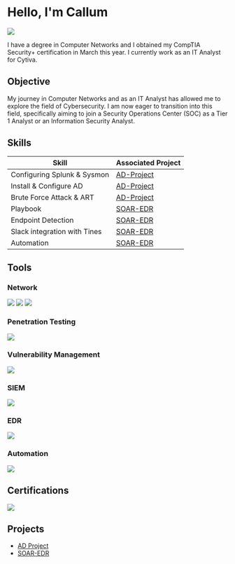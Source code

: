 
# Hello, I'm Callum
<a href="https://linkedin.com/in/callum-thorpe603919"><img src="https://img.shields.io/badge/-LinkedIn-0072b1?&style=for-the-badge&logo=linkedin&logoColor=white" /></a>

I have a degree in Computer Networks and I obtained my CompTIA Security+ certification in March this year. I currently work as an IT Analyst for Cytiva.

## Objective

My journey in Computer Networks and as an IT Analyst has allowed me to explore the field of Cybersecurity. I am now eager to transition into this field, specifically aiming to join a Security Operations Center (SOC) as a Tier 1 Analyst or an Information Security Analyst.

## Skills

| Skill                                         | Associated Project         |
|-----------------------------------------------|----------------------------|
| Configuring Splunk & Sysmon                   | <a href="https://github.com/CRT-3005/AD-Project/tree/main"> AD-Project </a>|
| Install & Configure AD                        | <a href="https://github.com/CRT-3005/AD-Project/tree/main"> AD-Project </a>|
| Brute Force Attack & ART                      | <a href="https://github.com/CRT-3005/AD-Project/tree/main"> AD-Project </a>|
| Playbook                                      | <a href="https://github.com/CRT-3005/SOAR-EDR"> SOAR-EDR </a>|
| Endpoint Detection                            | <a href="https://github.com/CRT-3005/SOAR-EDR"> SOAR-EDR </a>|
| Slack integration with Tines                  | <a href="https://github.com/CRT-3005/SOAR-EDR"> SOAR-EDR </a>|
| Automation                                    | <a href="https://github.com/CRT-3005/SOAR-EDR"> SOAR-EDR </a>|

## Tools
### Network
<div>
    <img src="https://img.shields.io/badge/-Wireshark-1679A7?&style=for-the-badge&logo=Wireshark&logoColor=white" />
    <img src="https://img.shields.io/badge/-SolarWinds-FFA500?&style=for-the-badge&logo=SolarWinds&logoColor=white" />
    <img src="https://img.shields.io/badge/-Cisco%20Identity%20Services%20Engine-1679A7?&style=for-the-badge&logo=Cisco&logoColor=white" />
</div>

### Penetration Testing
<div>
    <img src="https://img.shields.io/badge/-Kali-FFFFFF?&style=for-the-badge&logo=Kali&logoColor=black" />
</div>

### Vulnerability Management
<div>
    <img src="https://img.shields.io/badge/-Rapid7-FF8C00?&style=for-the-badge&logo=Rapid7&logoColor=white" />
</div>

### SIEM
<div>
    <img src="https://img.shields.io/badge/-Splunk-000000?&style=for-the-badge&logo=Splunk&logoColor=white" />
</div>

### EDR
<div>
    <img src="https://img.shields.io/badge/-LimaCharlie-808080?&style=for-the-badge&logo=LimaCharlie&logoColor=white" />
</div>

### Automation
<div>
    <img src="https://img.shields.io/badge/-Tines-800080?&style=for-the-badge&logo=Tines&logoColor=white" />
</div>

## Certifications
<div>
    <img src="https://img.shields.io/badge/-Security%2B-FF0000?&style=for-the-badge&logo=CompTIA&logoColor=white" />
</div>

## Projects
- <a href="https://github.com/CRT-3005/AD-Project/tree/main"> AD Project </a>
- <a href="https://github.com/CRT-3005/SOAR-EDR"> SOAR-EDR </a>
